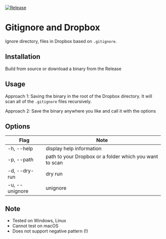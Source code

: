 [![Release](https://github.com/hukacode/gidb/actions/workflows/release_build.yml/badge.svg)](https://github.com/hukacode/gidb/actions/workflows/release_build.yml)
# Gitignore and Dropbox

Ignore directory, files in Dropbox based on `.gitignore`.

## Installation
Build from source or download a binary from the Release

## Usage
Approach 1: Saving the binary in the root of the Dropbox directory. It will scan all of the `.gitignore` files recursively.

Approach 2: Save the binary anywhere you like and call it with the options

## Options
| Flag           | Note
| -------------- | ---------------------------------------------------------- |
| -h, --help     | display help information                                   |
| -p, --path     | path to your Dropbox or a folder which you want to scan    |
| -d, --dry-run  | dry run                                                    |
| -u, --unignore | unignore                                                   |

## Note
- Tested on Windows, Linux
- Cannot test on macOS
- Does not support negative pattern (!)
